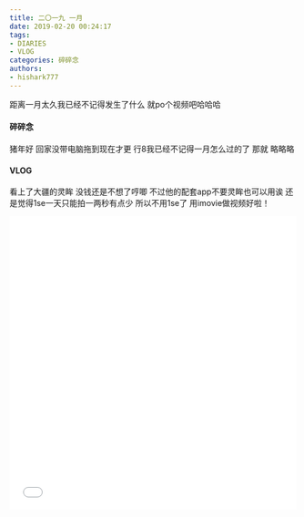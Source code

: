 ```yaml
---
title: 二〇一九 一月
date: 2019-02-20 00:24:17
tags:
- DIARIES
- VLOG
categories: 碎碎念
authors:
- hishark777
---
```

距离一月太久我已经不记得发生了什么
就po个视频吧哈哈哈
<!--more-->
#### 碎碎念
猪年好
回家没带电脑拖到现在才更
行8我已经不记得一月怎么过的了
那就
略略略

#### VLOG
看上了大疆的灵眸
没钱还是不想了哼唧
不过他的配套app不要灵眸也可以用诶
还是觉得1se一天只能拍一两秒有点少
所以不用1se了
用imovie做视频好啦！

<iframe src="//player.bilibili.com/player.html?aid=43728621&cid=76610088&page=1" scrolling="no" border="0" frameborder="no" framespacing="0" allowfullscreen="true" width="100%" height="515"> </iframe>